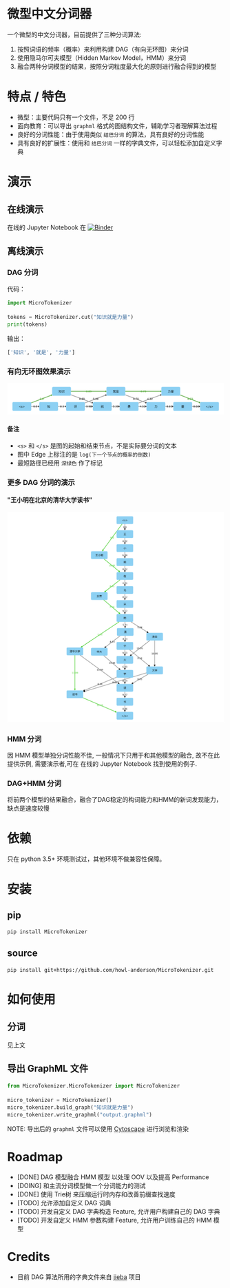 # 微型中文分词器

一个微型的中文分词器，目前提供了三种分词算法:

1. 按照词语的频率（概率）来利用构建 DAG（有向无环图）来分词
2. 使用隐马尔可夫模型（Hidden Markov Model，HMM）来分词
3. 融合两种分词模型的结果，按照分词粒度最大化的原则进行融合得到的模型

# 特点 / 特色

* 微型：主要代码只有一个文件，不足 200 行
* 面向教育：可以导出 `graphml` 格式的图结构文件，辅助学习者理解算法过程
* 良好的分词性能：由于使用类似 `结巴分词` 的算法，具有良好的分词性能
* 具有良好的扩展性：使用和 `结巴分词` 一样的字典文件，可以轻松添加自定义字典

# 演示

## 在线演示
在线的 Jupyter Notebook 在 [![Binder](https://mybinder.org/badge.svg)](https://mybinder.org/v2/gh/howl-anderson/MicroTokenizer/master?filepath=.notebooks%2FMicroTokenizer.ipynb)

## 离线演示
### DAG 分词
代码：
```python
import MicroTokenizer

tokens = MicroTokenizer.cut("知识就是力量")
print(tokens)
```
输出：
```python
['知识', '就是', '力量']
```
### 有向无环图效果演示
![DAG of 'knowledge is power'](.images/DAG_of_knowledge_is_power.png)

#### 备注
* `<s>` 和 `</s>` 是图的起始和结束节点，不是实际要分词的文本
* 图中 Edge 上标注的是 `log(下一个节点的概率的倒数)`
* 最短路径已经用 `深绿色` 作了标记

### 更多 DAG 分词的演示
#### "王小明在北京的清华大学读书"
![DAG of xiaomin](.images/DAG_of_xiaomin.png)

### HMM 分词
因 HMM 模型单独分词性能不佳, 一般情况下只用于和其他模型的融合, 故不在此提供示例, 需要演示者,可在 在线的 Jupyter Notebook 找到使用的例子.

### DAG+HMM 分词
将前两个模型的结果融合，融合了DAG稳定的构词能力和HMM的新词发现能力，缺点是速度较慢

# 依赖
只在 python 3.5+ 环境测试过，其他环境不做兼容性保障。

# 安装
## pip
```bash
pip install MicroTokenizer
```

## source
```console
pip install git+https://github.com/howl-anderson/MicroTokenizer.git
```

# 如何使用
## 分词
见上文

## 导出 GraphML 文件
```python
from MicroTokenizer.MicroTokenizer import MicroTokenizer

micro_tokenizer = MicroTokenizer()
micro_tokenizer.build_graph("知识就是力量")
micro_tokenizer.write_graphml("output.graphml")
```

NOTE: 导出后的 `graphml` 文件可以使用 [Cytoscape](http://www.cytoscape.org/) 进行浏览和渲染

# Roadmap
* [DONE] DAG 模型融合 HMM 模型 以处理 OOV 以及提高 Performance
* [DOING] 和主流分词模型做一个分词能力的测试
* [DONE] 使用 Trie树 来压缩运行时内存和改善前缀查找速度
* [TODO] 允许添加自定义 DAG 词典
* [TODO] 开发自定义 DAG 字典构造 Feature, 允许用户构建自己的 DAG 字典
* [TODO] 开发自定义 HMM 参数构建 Feature, 允许用户训练自己的 HMM 模型


# Credits
* 目前 DAG 算法所用的字典文件来自 [jieba](https://github.com/fxsjy/jieba) 项目

